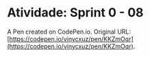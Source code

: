 # Atividade: Sprint 0 - 08

A Pen created on CodePen.io. Original URL: [https://codepen.io/vinycxuz/pen/KKZmOqr](https://codepen.io/vinycxuz/pen/KKZmOqr).


